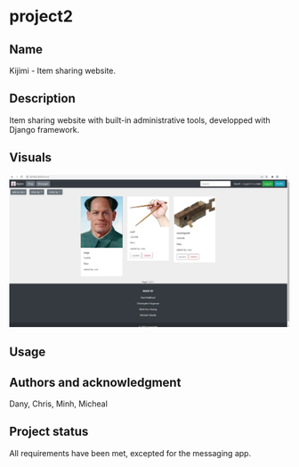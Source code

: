 # project2

## Name
Kijimi  -  Item sharing website. 

## Description
Item sharing website with built-in administrative tools, developped with Django framework.

## Visuals

![page](proj2/media/forreadme1.jpg?raw=true "Page")

## Usage



## Authors and acknowledgment
Dany, Chris, Minh, Micheal


## Project status
All requirements have been met, excepted for the messaging app.
